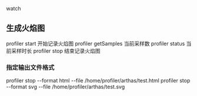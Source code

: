 watch

















## 生成火焰图

profiler start        开始记录火焰图
profiler getSamples   当前采样数
profiler status       当前采样时长
profiler stop         结束记录火焰图

### 指定输出文件格式
profiler stop --format html --file /home/profiler/arthas/test.html
profiler stop --format svg  --file /home/profiler/arthas/test.svg


